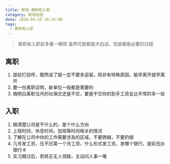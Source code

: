 ```yaml
---
title: 职场-离职和入职
category: 职场经验
date: 2020-04-10 10:24:00
tags:
  - 离职和入职
---
```


> 离职和入职前多看一眼吧
> 虽然可能都是大白话，但是都是必要的过程

## 离职
1. 提前打招呼，既然说了就一定不要多逗留，除非有特殊原因，能早离开就早离开
2. 要一份离职证明，新单位一般都是需要的
3. 搞明白离职当月的社保交还是不交，要是不交你的到手工资会比平常的多一些

## 入职
1. 搞清楚公司是干什么的，是个什么方向
2. 上班时间，休息时间，加班等时间相关的情况
3. 了解在公司中你的工作需要涉及的区域，不要跨越，不要扔锅
4. 几号发工资，压不压第一个月工资，什么形式发工资，发哪个银行，提前去办银行卡
5. 实习期过后，若转正无人领路，主动问人事一嘴
